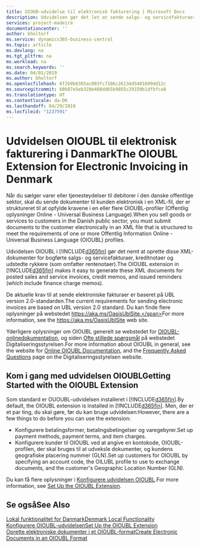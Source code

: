 ```yaml
---
title: OIOUB-udvidelse til elektronisk fakturering | Microsoft Docs
description: Udvidelsen gør det let at sende salgs- og servicefakturaer, kreditnotaer, rentenotaer og rykkere til kunder i den danske offentlige sektor elektronisk i OIOUBL-format (Offentlig Information Online UBL).
services: project-madeira
documentationcenter: ''
author: bholtorf
ms.service: dynamics365-business-central
ms.topic: article
ms.devlang: na
ms.tgt_pltfrm: na
ms.workload: na
ms.search.keywords: ''
ms.date: 04/01/2019
ms.author: bholtorf
ms.openlocfilehash: 6f2b9b8385ac003fc7186c26134d5401609dd12c
ms.sourcegitcommit: 60b87e5eb32bb408dd65b9855c29159b1dfbfca8
ms.translationtype: HT
ms.contentlocale: da-DK
ms.lasthandoff: 04/29/2019
ms.locfileid: "1237591"
---
```

# <a name="the-oioubl-extension-for-electronic-invoicing-in-denmark"></a><span data-ttu-id="665ae-103">Udvidelsen OIOUBL til elektronisk fakturering i Danmark</span><span class="sxs-lookup"><span data-stu-id="665ae-103">The OIOUBL Extension for Electronic Invoicing in Denmark</span></span>
<span data-ttu-id="665ae-104">Når du sælger varer eller tjenesteydelser til debitorer i den danske offentlige sektor, skal du sende dokumenter til kunden elektronisk i en XML-fil, der er struktureret til at opfylde kravene i en eller flere OIOUBL-profiler (Offentlig oplysninger Online - Universal Business Language).</span><span class="sxs-lookup"><span data-stu-id="665ae-104">When you sell goods or services to customers in the Danish public sector, you must submit documents to the customer electronically in an XML file that is structured to meet the requirements of one or more Offentlig Information Online - Universal Business Language (OIOUBL) profiles.</span></span>  

<span data-ttu-id="665ae-105">Udvidelsen OIOUBL i [!INCLUDE[d365fin](../../includes/d365fin_md.md)] gør det nemt at oprette disse XML-dokumenter for bogførte salgs- og servicefakturaer, kreditnotaer og udstedte rykkere (som omfatter rentenotaer).</span><span class="sxs-lookup"><span data-stu-id="665ae-105">The OIOUBL extension in [!INCLUDE[d365fin](../../includes/d365fin_md.md)] makes it easy to generate these XML documents for posted sales and service invoices, credit memos, and issued reminders (which include finance charge memos).</span></span>  

<span data-ttu-id="665ae-106">De aktuelle krav til at sende elektroniske fakturaer er baseret på UBL version 2.0-standarden.</span><span class="sxs-lookup"><span data-stu-id="665ae-106">The current requirements for sending electronic invoices are based on UBL version 2.0 standard.</span></span> <span data-ttu-id="665ae-107">Du kan finde flere oplysninger på webstedet https://aka.ms/OasisUblSite.</span><span class="sxs-lookup"><span data-stu-id="665ae-107">For more information, see the https://aka.ms/OasisUblSite web site.</span></span>

<span data-ttu-id="665ae-108">Yderligere oplysninger om OIOUBL generelt se webstedet for [OIOUBL-onlinedokumentation](https://www.oioubl.info), og siden [Ofte stillede spørgsmål](https://digst.dk/it-loesninger/nemhandel/anvendelse/send-en-e-faktura/spoergsmaal-og-svar/) på webstedet Digitaliseringsstyrelsen.</span><span class="sxs-lookup"><span data-stu-id="665ae-108">For more information about OIOUBL in general, see the website for [Online OIOUBL Documentation](https://www.oioubl.info), and the [Frequently Asked Questions](https://digst.dk/it-loesninger/nemhandel/anvendelse/send-en-e-faktura/spoergsmaal-og-svar/) page on the Digitaliseringsstyrelsen website.</span></span>  

## <a name="getting-started-with-the-oioubl-extension"></a><span data-ttu-id="665ae-109">Kom i gang med udvidelsen OIOUBL</span><span class="sxs-lookup"><span data-stu-id="665ae-109">Getting Started with the OIOUBL Extension</span></span>  
<span data-ttu-id="665ae-110">Som standard er OUOUBL-udvidelsen installeret i [!INCLUDE[d365fin](../../includes/d365fin_md.md)].</span><span class="sxs-lookup"><span data-stu-id="665ae-110">By default, the OIOUBL extension is installed in [!INCLUDE[d365fin](../../includes/d365fin_md.md)].</span></span> <span data-ttu-id="665ae-111">Men, der er et par ting, du skal gøre, før du kan bruge udvidelsen:</span><span class="sxs-lookup"><span data-stu-id="665ae-111">However, there are a few things to do before you can use the extension:</span></span>

* <span data-ttu-id="665ae-112">Konfigurere betalingsformer, betalingsbetingelser og varegebyrer.</span><span class="sxs-lookup"><span data-stu-id="665ae-112">Set up payment methods, payment terms, and item charges.</span></span>
* <span data-ttu-id="665ae-113">Konfigurere kunder til OIOUBL ved at angive en kontokode, OIOUBL-profilen, der skal bruges til at udveksle dokumenter, og kundens geografiske placering nummer (GLN).</span><span class="sxs-lookup"><span data-stu-id="665ae-113">Set up customers for OIOUBL by specifying an account code, the OILUBL profile to use to exchange documents, and the customer's Geographic Location Number (GLN).</span></span>

<span data-ttu-id="665ae-114">Du kan få flere oplysninger i [Konfigurere udvidelsen OIOUBL](how-to-set-up-oioubl.md).</span><span class="sxs-lookup"><span data-stu-id="665ae-114">For more information, see [Set Up the OIOUBL Extension](how-to-set-up-oioubl.md).</span></span>  

## <a name="see-also"></a><span data-ttu-id="665ae-115">Se også</span><span class="sxs-lookup"><span data-stu-id="665ae-115">See Also</span></span>  
[<span data-ttu-id="665ae-116">Lokal funktionalitet for Danmark</span><span class="sxs-lookup"><span data-stu-id="665ae-116">Denmark Local Functionality</span></span>](denmark-local-functionality.md)  
[<span data-ttu-id="665ae-117">Konfigurere OIOUBL-udvidelsen</span><span class="sxs-lookup"><span data-stu-id="665ae-117">Set Up the OIOUBL Extension</span></span>](how-to-set-up-oioubl.md)  
[<span data-ttu-id="665ae-118">Oprette elektroniske dokumenter i et OIOUBL-format</span><span class="sxs-lookup"><span data-stu-id="665ae-118">Create Electronic Documents in an OIOUBL Format</span></span>](how-to-create-electronic-documents-by-using-oioubl.md)  
